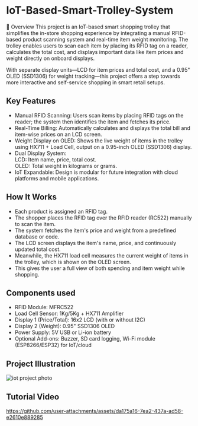 # IoT-Based-Smart-Trolley-System

📌 Overview
This project is an IoT-based smart shopping trolley that simplifies the in-store shopping experience by integrating a manual RFID-based product scanning system and real-time item weight monitoring. The trolley enables users to scan each item by placing its RFID tag on a reader, calculates the total cost, and displays important data like item prices and weight directly on onboard displays.

With separate display units—LCD for item prices and total cost, and a 0.95" OLED (SSD1306) for weight tracking—this project offers a step towards more interactive and self-service shopping in smart retail setups.    


## Key Features

  - Manual RFID Scanning: Users scan items by placing RFID tags on the reader; the system then identifies the item and fetches its price.         
  - Real-Time Billing: Automatically calculates and displays the total bill and item-wise prices on an LCD screen.
  -  Weight Display on OLED: Shows the live weight of items in the trolley using HX711 + Load Cell, output on a 0.95-inch OLED (SSD1306) display.
  - Dual Display System:          
     LCD: Item name, price, total cost.        
     OLED: Total weight in kilograms or grams.
  -  IoT Expandable: Design is modular for future integration with cloud platforms and mobile applications.


 ## How It Works         
 
- Each product is assigned an RFID tag.           
- The shopper places the RFID tag over the RFID reader (RC522) manually to scan the item.           
- The system fetches the item's price and weight from a predefined database or code.         
- The LCD screen displays the item's name, price, and continuously updated total cost.           
- Meanwhile, the HX711 load cell measures the current weight of items in the trolley, which is shown on the OLED screen.          
- This gives the user a full view of both spending and item weight while shopping.



## Components used

- RFID Module: MFRC522
- Load Cell Sensor: 1Kg/5Kg + HX711 Amplifier
- Display 1 (Price/Total): 16x2 LCD (with or without I2C)
- Display 2 (Weight): 0.95" SSD1306 OLED
- Power Supply: 5V USB or Li-ion battery
- Optional Add-ons: Buzzer, SD card logging, Wi-Fi module (ESP8266/ESP32) for IoT/cloud

## Project Illustration   
![iot project photo](https://github.com/user-attachments/assets/b892ee6c-88cc-42ad-ae89-00227bb698d3)                                                                                       

## Tutorial Video


https://github.com/user-attachments/assets/da175a16-7ea2-437a-ad58-e2610e889285

